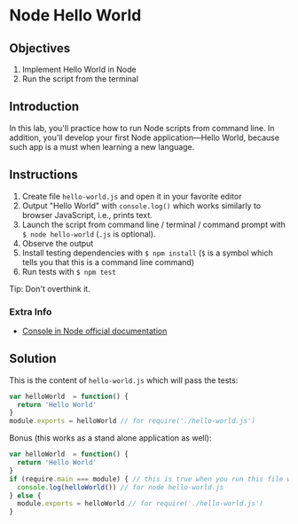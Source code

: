 # Node Hello World

## Objectives

1. Implement Hello World in Node
1. Run the script from the terminal


## Introduction

In this lab, you'll practice how to run Node scripts from command line. In addition, you'll develop your first Node application—Hello World, because such app is a must when learning a new language.

## Instructions

1. Create file `hello-world.js` and open it in your favorite editor
2. Output "Hello World" with `console.log()` which works similarly to browser JavaScript, i.e., prints text.
3. Launch the script from command line / terminal / command prompt with `$ node hello-world` (`.js` is optional).
4. Observe the output
5. Install testing dependencies with `$ npm install` (`$` is a symbol which tells you that this is a command line command)
6. Run tests with `$ npm test`

Tip: Don't overthink it.

### Extra Info

* [Console in Node official documentation](https://nodejs.org/api/console.html)

## Solution

This is the content of `hello-world.js` which will pass the tests:

```js
var helloWorld  = function() {
  return 'Hello World'
}
module.exports = helloWorld // for require('./hello-world.js')
```

Bonus (this works as a stand alone application as well):

```js
var helloWorld  = function() {
  return 'Hello World'
}
if (require.main === module) { // this is true when you run this file with node hello-world.js and false when you import it
  console.log(helloWorld()) // for node hello-world.js
} else {
  module.exports = helloWorld // for require('./hello-world.js')
}
```
